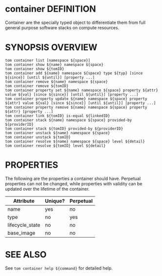 # container DEFINITION

Container are the specially typed object to differentiate them
from full general purpose software stacks on compute resources.

# SYNOPSIS OVERVIEW

```
tom container list [namespace ${space}]
tom container show ${name} namespace ${space}
tom container show ${tomID}
tom container add ${name} namespace ${space} type ${typ} [since ${since}] [until ${until}] [property ...]
tom container remove ${name} namespace ${space}
tom container remove ${tomID}
tom container property set ${name} namespace ${space} property ${attr} value ${val} [since ${since}] [until ${until}] [property ...]
tom container property update ${name} namespace ${space} property ${attr} value ${val} [since ${since}] [until ${until}] [property ...]
tom container property remove ${name} namespace ${space} property ${attr} [property ...]
tom container link ${tomID} is-equal ${linkedID}
tom container stack ${name} namespace ${space} provided-by ${providerID}
tom container stack ${tomID} provided-by ${providerID}
tom container unstack ${name} namespace ${space}
tom container unstack ${tomID}
tom container resolve ${name} namespace ${space} level ${detail}
tom container resolve ${tomID} level ${detail}
```

# PROPERTIES

The following are the properties a container should have.
Perpetual properties can not be changed, while properties with validity
can be updated over the lifetime of the container.

Attribute | Unique? | Perpetual
 -------- | ------- | ---------
name | yes | no
type | no | yes
lifecycle_state | no | no
base_image | no | no

# SEE ALSO

See `tom container help ${command}` for detailed help.
